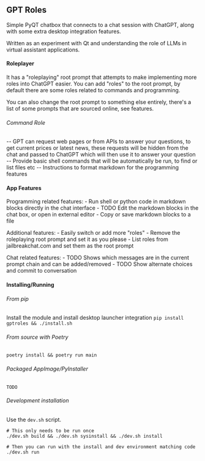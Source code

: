 
## GPT Roles
Simple PyQT chatbox that connects to a chat session with ChatGPT, along with some extra desktop integration features.

Written as an experiment with Qt and understanding the role of LLMs in virtual assistant applications.

#### Roleplayer
It has a "roleplaying" root prompt that attempts to make implementing more roles into ChatGPT easier.
You can add "roles" to the root prompt, by default there are some roles related to commands and programming.

You can also change the root prompt to something else entirely, there's a list of some prompts that are sourced online, see features.

###### Command Role

-- GPT can request web pages or from APIs to answer your questions, to get current prices or latest news, these requests will be hidden from the chat and passed to ChatGPT which will then use it to answer your question
-- Provide basic shell commands that will be automatically be run, to find or list files etc
-- Instructions to format markdown for the programming features

#### App Features

Programming related features:
    - Run shell or python code in markdown blocks directly in the chat interface
    - TODO Edit the markdown blocks in the chat box, or open in external editor
    - Copy or save markdown blocks to a file

Additional features:
    - Easily switch or add more "roles"
    - Remove the roleplaying root prompt and set it as you please
    - List roles from jailbreakchat.com and set them as the root prompt

Chat related features:
    - TODO Shows which messages are in the current prompt chain and can be added/removed
    - TODO Show alternate choices and commit to conversation


#### Installing/Running

###### From pip
Install the module and install desktop launcher integration
`pip install gptroles && ./install.sh`


###### From source with Poetry
```shell
poetry install && poetry run main
```

###### Packaged AppImage/PyInstaller

`TODO`

###### Development installation

Use the `dev.sh` script.

```shell
# This only needs to be run once
./dev.sh build && ./dev.sh sysinstall && ./dev.sh install

# Then you can run with the install and dev environment matching code
./dev.sh run
```